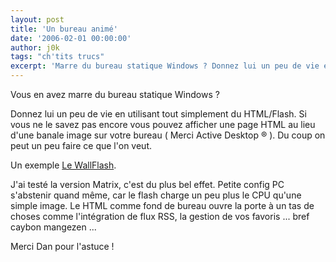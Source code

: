 ```yaml
---
layout: post
title: 'Un bureau animé'
date: '2006-02-01 00:00:00'
author: j0k
tags: "ch'tits trucs"
excerpt: 'Marre du bureau statique Windows ? Donnez lui un peu de vie en utilisant tout simplement du HTML/Flash. Ce sera du plus bel effet !'
---
```


Vous en avez marre du bureau statique Windows ?

Donnez lui un peu de vie en utilisant tout simplement du HTML/Flash.
 Si vous ne le savez pas encore vous pouvez afficher une page HTML au lieu d'une banale image sur votre bureau ( Merci Active Desktop ® ). Du coup on peut un peu faire ce que l'on veut.

  Un exemple [Le WallFlash](http://www.wallflash.com/).

J'ai testé la version Matrix, c'est du plus bel effet. Petite config PC s'abstenir quand même, car le flash charge un peu plus le CPU qu'une simple image. Le HTML comme fond de bureau ouvre la porte à un tas de choses comme l'intégration de flux RSS, la gestion de vos favoris ... bref caybon mangezen ...

  Merci Dan pour l'astuce !
